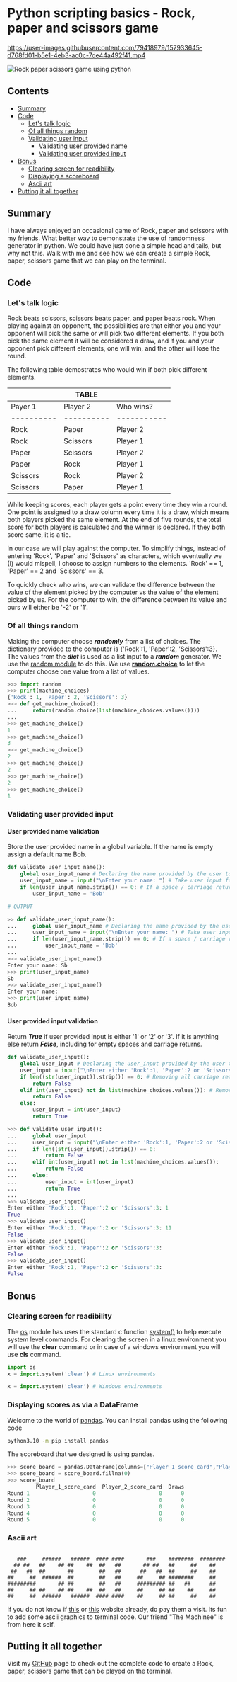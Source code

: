 # Python scripting basics - Rock, paper and scissors game

https://user-images.githubusercontent.com/79418979/157933645-d768fd01-b5e1-4eb3-ac0c-7de44a492f41.mp4

![Rock paper scissors game using python](https://dev-to-uploads.s3.amazonaws.com/uploads/articles/6nogn8xccqbp0h3mnr0s.gif)

## Contents

* [Summary](#Al0)
* [Code](#Al1)
  * [Let's talk logic](#Al2)
  * [Of all things random](#Al3)
  * [Validating user input](#Al4)
    * [Validating user provided name](#Al41)
    * [Validating user provided input](#Al42)
* [Bonus](#Al5)
  * [Clearing screen for readibility](#Al6)
  * [Displaying a scoreboard](#Al7)
  * [Ascii art](#Al8)
* [Putting it all together](#Al9)

## Summary <a name="Al0"></a>

I have always enjoyed an occasional game of Rock, paper and scissors with my friends. What better way to demonstrate the use of randomness generator in python. We could have just done a simple head and tails, but why not this. Walk with me and see how we can create a simple Rock, paper, scissors game that we can play on the terminal.

## Code <a name="Al1"></a>

### Let's talk logic <a name="Al2"></a>

Rock beats scissors, scissors beats paper, and paper beats rock. When playing against an opponent, the possibilities are that either you and your opponent will pick the same or will pick two different elements. If you both pick the same element it will be considered a draw, and if you and your opponent pick different elements, one will win, and the other will lose the round.

The following table demostrates who would win if both pick different elements.

|          |  TABLE   |           |
|----------|----------|-----------|
| Payer 1  | Player 2 | Who wins? |
|----------|----------|-----------|
| Rock     | Paper    | Player 2  |
| Rock     | Scissors | Player 1  |
| Paper    | Scissors | Player 2  |
| Paper    | Rock     | Player 1  |
| Scissors | Rock     | Player 2  |
| Scissors | Paper    | Player 1  |

While keeping scores, each player gets a point every time they win a round. One point is assigned to a draw column every time it is a draw, which means both players picked the same element. At the end of five rounds, the total score for both players is calculated and the winner is declared. If they both score same, it is a tie.

In our case we will play against the computer. To simplify things, instead of entering 'Rock', 'Paper' and 'Scissors' as characters, which eventually we (I) would mispell, I choose to assign numbers to the elements. 'Rock' == 1, 'Paper' == 2 and 'Scissors' == 3.

To quickly check who wins, we can validate the difference between the value of the element picked by the computer vs the value of the element picked by us. For the computer to win, the difference between its value and ours will either be '-2' or '1'.

### Of all things random <a name="Al3"></a>

Making the computer choose ***randomly*** from a list of choices. The dictionary provided to the computer is {'Rock':1, 'Paper':2, 'Scissors':3}. The values from the ***dict*** is used as a list input to a ***random*** generator. We use the [random module](https://docs.python.org/3/library/random.html) to do this. We use [**random.choice**](https://docs.python.org/3/library/random.html#random.choice) to let the computer choose one value from a list of values.

```python
>>> import random
>>> print(machine_choices)
{'Rock': 1, 'Paper': 2, 'Scissors': 3}
>>> def get_machine_choice():
...     return(random.choice(list(machine_choices.values())))
... 
>>> get_machine_choice()
1
>>> get_machine_choice()
3
>>> get_machine_choice()
2
>>> get_machine_choice()
2
>>> get_machine_choice()
2
>>> get_machine_choice()
1
```

### Validating user provided input <a name="Al4"></a>

#### User provided name validation <a name="Al41"></a>

Store the user provided name in a global variable. If the name is empty assign a default name Bob.

```python
def validate_user_input_name():
    global user_input_name # Declaring the name provided by the user to modify the global variable.
    user_input_name = input("\nEnter your name: ") # Take user input for name
    if len(user_input_name.strip()) == 0: # If a space / carriage return is provided instead of a name, default to a name, in our case, Bob. We love Bob.
        user_input_name = 'Bob'

# OUTPUT

>> def validate_user_input_name():
...     global user_input_name # Declaring the name provided by the user to modify the global variable.
...     user_input_name = input("\nEnter your name: ") # Take user input for name
...     if len(user_input_name.strip()) == 0: # If a space / carriage return is provided instead of a name, default to a name, in our case, Bob. We love Bob.
...         user_input_name = 'Bob'
... 
>>> validate_user_input_name()
Enter your name: Sb
>>> print(user_input_name)
Sb
>>> validate_user_input_name()
Enter your name: 
>>> print(user_input_name)
Bob
```

#### User provided input validation <a name="Al42"></a>

Return ***True*** if user provided input is either '1' or '2' or '3'. If it is anything else return ***False***, including for empty spaces and carriage returns.

```python
def validate_user_input():
    global user_input # Declaring the user_input provided by the user to modify the global variable.
    user_input = input("\nEnter either 'Rock':1, 'Paper':2 or 'Scissors':3: ")
    if len((str(user_input)).strip()) == 0: # Removing all carriage returns / empty space cases
        return False
    elif int(user_input) not in list(machine_choices.values()): # Removing all invalid integer cases
        return False
    else:
        user_input = int(user_input)
        return True

>>> def validate_user_input():
...     global user_input
...     user_input = input("\nEnter either 'Rock':1, 'Paper':2 or 'Scissors':3: ")
...     if len((str(user_input)).strip()) == 0:
...         return False
...     elif int(user_input) not in list(machine_choices.values()):
...         return False
...     else:
...         user_input = int(user_input)
...         return True
... 
>>> validate_user_input()
Enter either 'Rock':1, 'Paper':2 or 'Scissors':3: 1
True
>>> validate_user_input()
Enter either 'Rock':1, 'Paper':2 or 'Scissors':3: 11
False
>>> validate_user_input()
Enter either 'Rock':1, 'Paper':2 or 'Scissors':3: 
False
>>> validate_user_input()
Enter either 'Rock':1, 'Paper':2 or 'Scissors':3:        
False
```

## Bonus <a name="Al5"></a>

### Clearing screen for readibility <a name="Al6"></a>

The [os](https://docs.python.org/3/library/os.html) module has uses the standard c function [system()](https://docs.python.org/3/library/os.html#os.system) to help execute system level commands. For clearing the screen in a linux environment you will use the **clear** command or in case of a windows environment you will use **cls** command.

```python
import os
x = import.system('clear') # Linux environments

x = import.system('clear') # Windows environments
```

### Displaying scores as via a DataFrame <a name="Al7"></a>

Welcome to the world of [pandas](https://pandas.pydata.org/docs/index.html). You can install pandas using the following code

```bash
python3.10 -m pip install pandas
```

The scoreboard that we designed is using pandas.

```python
>>> score_board = pandas.DataFrame(columns=["Player_1_score_card","Player_2_score_card",'Draws'],index=['Round 1','Round 2','Round 3','Round 4','Round 5'])
>>> score_board = score_board.fillna(0)
>>> score_board
         Player_1_score_card  Player_2_score_card  Draws
Round 1                    0                    0      0
Round 2                    0                    0      0
Round 3                    0                    0      0
Round 4                    0                    0      0
Round 5                    0                    0      0
```

### Ascii art <a name="Al8"></a>

```text

   ###     ######   ######  #### ####       ###    ########  ######## 
  ## ##   ##    ## ##    ##  ##   ##       ## ##   ##     ##    ##    
 ##   ##  ##       ##        ##   ##      ##   ##  ##     ##    ##    
##     ##  ######  ##        ##   ##     ##     ## ########     ##    
#########       ## ##        ##   ##     ######### ##   ##      ##    
##     ## ##    ## ##    ##  ##   ##     ##     ## ##    ##     ##    
##     ##  ######   ######  #### ####    ##     ## ##     ##    ##    

```

If you do not know if [this](https://ascii.co.uk/) or [this](https://www.asciiart.eu/) website already, do pay them a visit. Its fun to add some ascii graphics to terminal code. Our friend "The Machinee" is from here it self.

## Putting it all together <a name="Al9"></a>

Visit my [GitHub](https://github.com/soumyajyotibiswas/ninja-adventures/blob/main/Code/Python/0000003_rock_paper_scissors.py) page to check out the complete code to create a Rock, paper, scissors game that can be played on the terminal.
